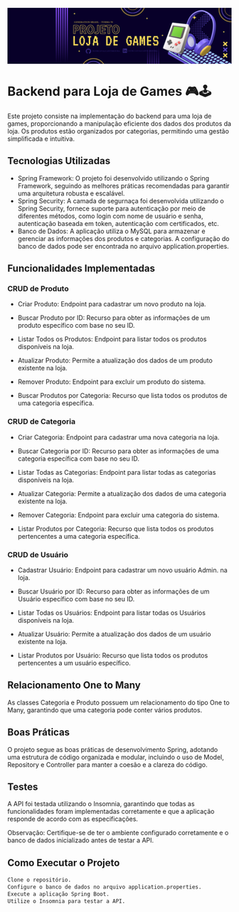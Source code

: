 ![Loja de Games](https://github.com/IgorCavalcantiMoura/loja_games/blob/main/midia/Proj%20Loja%20de%20Games.png)



# Backend para Loja de Games 🎮🕹️


Este projeto consiste na implementação do backend para uma loja de games, proporcionando a manipulação eficiente dos dados dos produtos da loja. Os produtos estão organizados por categorias, permitindo uma gestão simplificada e intuitiva.

## Tecnologias Utilizadas

- Spring Framework: O projeto foi desenvolvido utilizando o Spring Framework, seguindo as melhores práticas recomendadas para garantir uma arquitetura robusta e escalável.
- Spring Security: A camada de segurnaça foi desenvolvida utilizando o Spring Security, fornece suporte para autenticação por meio de diferentes métodos, como login com nome de usuário e senha, autenticação baseada em token, autenticação com certificados, etc.
- Banco de Dados: A aplicação utiliza o MySQL para armazenar e gerenciar as informações dos produtos e categorias. A configuração do banco de dados pode ser encontrada no arquivo application.properties.

## Funcionalidades Implementadas
### CRUD de Produto

- Criar Produto: Endpoint para cadastrar um novo produto na loja.

- Buscar Produto por ID: Recurso para obter as informações de um produto específico com base no seu ID.

- Listar Todos os Produtos: Endpoint para listar todos os produtos disponíveis na loja.

- Atualizar Produto: Permite a atualização dos dados de um produto existente na loja.

- Remover Produto: Endpoint para excluir um produto do sistema.

- Buscar Produtos por Categoria: Recurso que lista todos os produtos de uma categoria específica.

### CRUD de Categoria

- Criar Categoria: Endpoint para cadastrar uma nova categoria na loja.

- Buscar Categoria por ID: Recurso para obter as informações de uma categoria específica com base no seu ID.

- Listar Todas as Categorias: Endpoint para listar todas as categorias disponíveis na loja.

- Atualizar Categoria: Permite a atualização dos dados de uma categoria existente na loja.

- Remover Categoria: Endpoint para excluir uma categoria do sistema.

- Listar Produtos por Categoria: Recurso que lista todos os produtos pertencentes a uma categoria específica.

### CRUD de Usuário

- Cadastrar Usuário: Endpoint para cadastrar um novo usuário Admin. na loja.

- Buscar Usuário por ID: Recurso para obter as informações de um Usuário específico com base no seu ID.

- Listar Todas os Usuários: Endpoint para listar todas os Usuários disponíveis na loja.

- Atualizar Usuário: Permite a atualização dos dados de um usuário existente na loja.

- Listar Produtos por Usuário: Recurso que lista todos os produtos pertencentes a um usuário específico.

## Relacionamento One to Many

As classes Categoria e Produto possuem um relacionamento do tipo One to Many, garantindo que uma categoria pode conter vários produtos.

## Boas Práticas

O projeto segue as boas práticas de desenvolvimento Spring, adotando uma estrutura de código organizada e modular, incluindo o uso de Model, Repository e Controller para manter a coesão e a clareza do código.

## Testes

A API foi testada utilizando o Insomnia, garantindo que todas as funcionalidades foram implementadas corretamente e que a aplicação responde de acordo com as especificações.

Observação: Certifique-se de ter o ambiente configurado corretamente e o banco de dados inicializado antes de testar a API.
## Como Executar o Projeto

    Clone o repositório.
    Configure o banco de dados no arquivo application.properties.
    Execute a aplicação Spring Boot.
    Utilize o Insomnia para testar a API.
